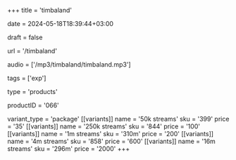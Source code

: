 +++
title = 'timbaland'

date = 2024-05-18T18:39:44+03:00

draft = false

url = '/timbaland'

audio = ['/mp3/timbaland/timbaland.mp3']

tags = ['exp']

type = 'products'

productID = '066'

variant_type = 'package'
[[variants]]
name = '50k streams'
sku = '399'
price = '35'
[[variants]]
name = '250k streams'
sku = '844'
price = '100'
[[variants]]
name = '1m streams'
sku = '310m'
price = '200'
[[variants]]
name = '4m streams'
sku = '858'
price = '600'
[[variants]]
name = '16m streams'
sku = '296m'
price = '2000'
+++
